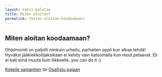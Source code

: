 ```yaml
---
layout: kaksi-palstaa
title: Miten aloitan?
permalink: /miten-aloitan-koodaamaan/
---
```


## Miten aloitan koodaamaan?

Ohjelmointi on paljolti niinkuin urheilu, parhaiten oppii kun alkaa tehdä! Hyväksi jääkiekkoilijaksikaan ei kehity vain katsomalla kun muut pelaavat. Eli ei kait siinä muuta kuin liikkeelle, you can do it :)

<a href="/kokeile-samantien/" class="button-big">Kokeile samantien</a> tai <a href="/pajat/" class="button-big">Osallistu pajaan</a>